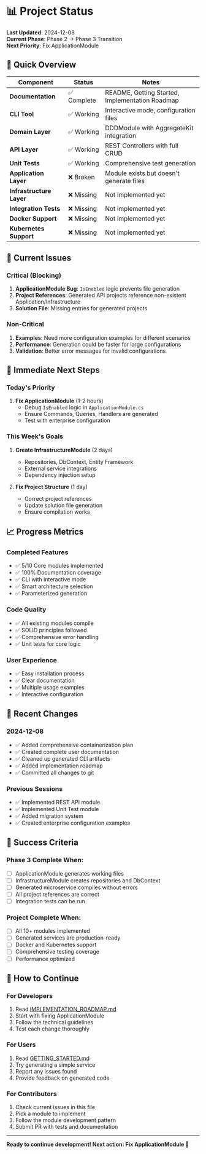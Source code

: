 # 📊 Project Status

**Last Updated**: 2024-12-08  
**Current Phase**: Phase 2 → Phase 3 Transition  
**Next Priority**: Fix ApplicationModule

## 🎯 Quick Overview

| Component | Status | Notes |
|-----------|--------|-------|
| **Documentation** | ✅ Complete | README, Getting Started, Implementation Roadmap |
| **CLI Tool** | ✅ Working | Interactive mode, configuration files |
| **Domain Layer** | ✅ Working | DDDModule with AggregateKit integration |
| **API Layer** | ✅ Working | REST Controllers with full CRUD |
| **Unit Tests** | ✅ Working | Comprehensive test generation |
| **Application Layer** | ❌ Broken | Module exists but doesn't generate files |
| **Infrastructure Layer** | ❌ Missing | Not implemented yet |
| **Integration Tests** | ❌ Missing | Not implemented yet |
| **Docker Support** | ❌ Missing | Not implemented yet |
| **Kubernetes Support** | ❌ Missing | Not implemented yet |

## 🚧 Current Issues

### Critical (Blocking)
1. **ApplicationModule Bug**: `IsEnabled` logic prevents file generation
2. **Project References**: Generated API projects reference non-existent Application/Infrastructure
3. **Solution File**: Missing entries for generated projects

### Non-Critical
1. **Examples**: Need more configuration examples for different scenarios
2. **Performance**: Generation could be faster for large configurations
3. **Validation**: Better error messages for invalid configurations

## 🎯 Immediate Next Steps

### Today's Priority
1. **Fix ApplicationModule** (1-2 hours)
   - Debug `IsEnabled` logic in `ApplicationModule.cs`
   - Ensure Commands, Queries, Handlers are generated
   - Test with enterprise configuration

### This Week's Goals
1. **Create InfrastructureModule** (2 days)
   - Repositories, DbContext, Entity Framework
   - External service integrations
   - Dependency injection setup

2. **Fix Project Structure** (1 day)
   - Correct project references
   - Update solution file generation
   - Ensure compilation works

## 📈 Progress Metrics

### Completed Features
- ✅ 5/10 Core modules implemented
- ✅ 100% Documentation coverage
- ✅ CLI with interactive mode
- ✅ Smart architecture selection
- ✅ Parameterized generation

### Code Quality
- ✅ All existing modules compile
- ✅ SOLID principles followed
- ✅ Comprehensive error handling
- ✅ Unit tests for core logic

### User Experience
- ✅ Easy installation process
- ✅ Clear documentation
- ✅ Multiple usage examples
- ✅ Interactive configuration

## 🔄 Recent Changes

### 2024-12-08
- ✅ Added comprehensive containerization plan
- ✅ Created complete user documentation
- ✅ Cleaned up generated CLI artifacts
- ✅ Added implementation roadmap
- ✅ Committed all changes to git

### Previous Sessions
- ✅ Implemented REST API module
- ✅ Implemented Unit Test module
- ✅ Added migration system
- ✅ Created enterprise configuration examples

## 🎯 Success Criteria

### Phase 3 Complete When:
- [ ] ApplicationModule generates working files
- [ ] InfrastructureModule creates repositories and DbContext
- [ ] Generated microservice compiles without errors
- [ ] All project references are correct
- [ ] Integration tests can be run

### Project Complete When:
- [ ] All 10+ modules implemented
- [ ] Generated services are production-ready
- [ ] Docker and Kubernetes support
- [ ] Comprehensive testing coverage
- [ ] Performance optimized

## 🚀 How to Continue

### For Developers
1. Read [IMPLEMENTATION_ROADMAP.md](IMPLEMENTATION_ROADMAP.md)
2. Start with fixing ApplicationModule
3. Follow the technical guidelines
4. Test each change thoroughly

### For Users
1. Read [GETTING_STARTED.md](GETTING_STARTED.md)
2. Try generating a simple service
3. Report any issues found
4. Provide feedback on generated code

### For Contributors
1. Check current issues in this file
2. Pick a module to implement
3. Follow the module development pattern
4. Submit PR with tests and documentation

---

**Ready to continue development! Next action: Fix ApplicationModule 🔧** 